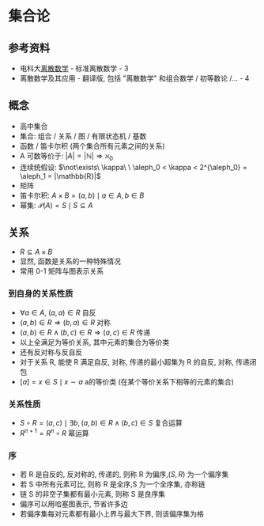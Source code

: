 # 集合论

## 参考资料

* 电科大[离散数学](https://www.bilibili.com/video/BV1RA411C7ma) - 标准离散数学 - 3
* 离散数学及其应用 - 翻译版, 包括 "离散数学" 和组合数学 / 初等数论 /... - 4

## 概念

* 高中集合
* 集合: 组合 / 关系 / 图 / 有限状态机 / 基数
* 函数 / 笛卡尔积 (两个集合所有元素之间的关系)
* A 可数等价于: $|A| = |\mathbb{N}| \Rightarrow \aleph_0$
* 连续统假设: $\not\exists\ \kappa\ \ \aleph_0 < \kappa < 2^{\aleph_0} = \aleph_1 = |\mathbb{R}|$
* 矩阵
* 笛卡尔积: $A \times B = {(a,b) \mid a \in A, b \in B}$
* 幂集: $\mathcal{P}(A) = { S \mid S \subseteq A }$

## 关系

* $R \subseteq A \times B$
* 显然, 函数是关系的一种特殊情况
* 常用 0-1 矩阵与图表示关系

### 到自身的关系性质

* $\forall a \in A,\ (a,a) \in R$ 自反
* $(a,b) \in R \Rightarrow (b,a) \in R$ 对称
* $(a,b) \in R \land (b,c) \in R \Rightarrow (a,c) \in R$ 传递
* 以上全满足为等价关系, 其中元素的集合为等价类
* 还有反对称与反自反
* 对于关系 R, 能使 R 满足自反, 对称, 传递的最小超集为 R 的自反, 对称, 传递闭包
* $[a] = { x \in S \mid x \sim a }$ a的等价类 (在某个等价关系下相等的元素的集合)

### 关系性质

* $S \circ R = {(a,c) \mid \exists b, (a,b) \in R \land (b,c) \in S}$ 复合运算
* $R^{n+1} = R^n \circ R$ 幂运算

### 序

* 若 R 是自反的, 反对称的, 传递的, 则称 R 为偏序,$(S,R)$ 为一个偏序集
* 若 S 中所有元素可比, 则称 R 是全序,S 为一个全序集, 亦称链
* 链 S 的非空子集都有最小元素, 则称 S 是良序集
* 偏序可以用哈塞图表示, 节省许多边
* 若偏序集每对元素都有最小上界与最大下界, 则该偏序集为格
